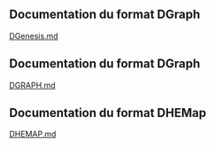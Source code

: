 ## Documentation du format DGraph
[DGenesis.md](DGenesis.md)

## Documentation du format DGraph
[DGRAPH.md](DGRAPH.md)

## Documentation du format DHEMap
[DHEMAP.md](DHEMAP.md)
